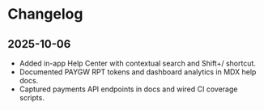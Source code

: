 # Changelog

## 2025-10-06
- Added in-app Help Center with contextual search and Shift+/ shortcut.
- Documented PAYGW RPT tokens and dashboard analytics in MDX help docs.
- Captured payments API endpoints in docs and wired CI coverage scripts.
